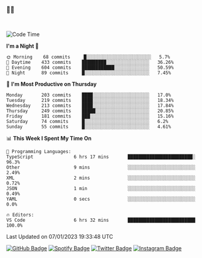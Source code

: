 ### 🤙🍺

<!-- <a href="https://github-readme-stats.vercel.app/api?username=hzak2xx&count_private=true&show_icons=true&theme=dracula">
  <img align="center" src="https://github-readme-stats.vercel.app/api?username=hzak2xx&count_private=true&show_icons=true&theme=dracula" />
</a>
</br> -->
</br>

<!--START_SECTION:waka-->
![Code Time](http://img.shields.io/badge/Code%20Time-2%2C100%20hrs%2050%20mins-blue)

**I'm a Night 🦉** 

```text
🌞 Morning    68 commits     █░░░░░░░░░░░░░░░░░░░░░░░░   5.7% 
🌆 Daytime    433 commits    █████████░░░░░░░░░░░░░░░░   36.26% 
🌃 Evening    604 commits    ████████████░░░░░░░░░░░░░   50.59% 
🌙 Night      89 commits     █░░░░░░░░░░░░░░░░░░░░░░░░   7.45%

```
📅 **I'm Most Productive on Thursday** 

```text
Monday       203 commits    ████░░░░░░░░░░░░░░░░░░░░░   17.0% 
Tuesday      219 commits    ████░░░░░░░░░░░░░░░░░░░░░   18.34% 
Wednesday    213 commits    ████░░░░░░░░░░░░░░░░░░░░░   17.84% 
Thursday     249 commits    █████░░░░░░░░░░░░░░░░░░░░   20.85% 
Friday       181 commits    ███░░░░░░░░░░░░░░░░░░░░░░   15.16% 
Saturday     74 commits     █░░░░░░░░░░░░░░░░░░░░░░░░   6.2% 
Sunday       55 commits     █░░░░░░░░░░░░░░░░░░░░░░░░   4.61%

```


📊 **This Week I Spent My Time On** 

```text
💬 Programming Languages: 
TypeScript               6 hrs 17 mins       ████████████████████████░   96.3% 
Other                    9 mins              ░░░░░░░░░░░░░░░░░░░░░░░░░   2.49% 
XML                      2 mins              ░░░░░░░░░░░░░░░░░░░░░░░░░   0.72% 
JSON                     1 min               ░░░░░░░░░░░░░░░░░░░░░░░░░   0.49% 
YAML                     0 secs              ░░░░░░░░░░░░░░░░░░░░░░░░░   0.0%

🔥 Editors: 
VS Code                  6 hrs 32 mins       █████████████████████████   100.0%

```


 Last Updated on 07/01/2023 19:33:48 UTC
<!--END_SECTION:waka-->

[![GitHub Badge](https://img.shields.io/badge/GitHub-100000?style=for-the-badge&logo=github&logoColor=white)](https://github.com/hzak2xx)
[![Spotify Badge](https://img.shields.io/badge/Spotify-1ED760?&style=for-the-badge&logo=spotify&logoColor=white)](https://open.spotify.com/user/uf90s6sbbh75a1mt44clkhkvf)
[![Twitter Badge](https://img.shields.io/badge/Twitter-1DA1F2?style=for-the-badge&logo=twitter&logoColor=white)](https://twitter.com/hzak2xx)
[![Instagram Badge](https://img.shields.io/badge/Instagram-E4405F?style=for-the-badge&logo=instagram&logoColor=white)](https://www.instagram.com/hzak2xx/)
